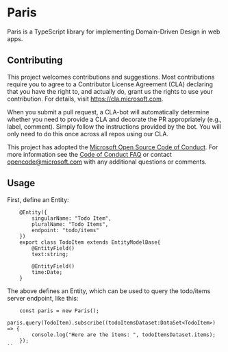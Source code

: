 # Paris

Paris is a TypeScript library for implementing Domain-Driven Design in web apps.

## Contributing

This project welcomes contributions and suggestions.  Most contributions require you to agree to a
Contributor License Agreement (CLA) declaring that you have the right to, and actually do, grant us
the rights to use your contribution. For details, visit https://cla.microsoft.com.

When you submit a pull request, a CLA-bot will automatically determine whether you need to provide
a CLA and decorate the PR appropriately (e.g., label, comment). Simply follow the instructions
provided by the bot. You will only need to do this once across all repos using our CLA.

This project has adopted the [Microsoft Open Source Code of Conduct](https://opensource.microsoft.com/codeofconduct/).
For more information see the [Code of Conduct FAQ](https://opensource.microsoft.com/codeofconduct/faq/) or
contact [opencode@microsoft.com](mailto:opencode@microsoft.com) with any additional questions or comments.


## Usage

First, define an Entity:

```code
	@Entity({
		singularName: "Todo Item",
		pluralName: "Todo Items",
		endpoint: "todo/items"
	})
	export class TodoItem extends EntityModelBase{
		@EntityField()
		text:string;
		
		@EntityField()
		time:Date;
	}
```

The above defines an Entity, which can be used to query the todo/items server endpoint, like this:

```code
	const paris = new Paris();
	paris.query(TodoItem).subscribe((todoItemsDataset:DataSet<TodoItem>) => {
		console.log("Here are the items: ", todoItemsDataset.items);
	});
``